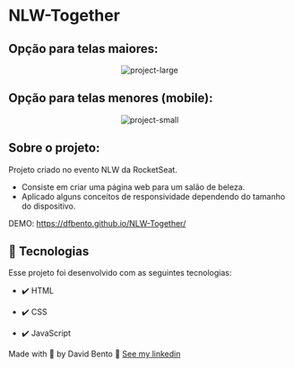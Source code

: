 # NLW-Together

## Opção para telas maiores:

<div align="center">
  <img src="./assets/github/originsix_large.gif" alt="project-large">
</div>

## Opção para telas menores (mobile):

<div align="center">
  <img src="./assets/github/originsix_small.gif" alt="project-small">
</div>

## Sobre o projeto:

<p>Projeto criado no evento NLW da RocketSeat.</p>

- Consiste em criar uma página web para um salão de beleza.
- Aplicado alguns conceitos de responsividade dependendo do tamanho do dispositivo.

DEMO: https://dfbento.github.io/NLW-Together/

## 🚀 Tecnologias

Esse projeto foi desenvolvido com as seguintes tecnologias:

- ✔️ HTML

- ✔️ CSS

- ✔️ JavaScript

Made with 💜 by David Bento 👋 [See my linkedin](https://www.linkedin.com/in/david-bento)
